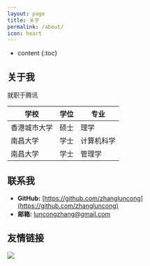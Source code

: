 ```yaml
---
layout: page
title: 关于
permalink: /about/
icon: heart
---
```


* content
{:toc}

## 关于我

就职于腾讯

|  学校   | 学位  | 专业  |
|  ----  | ----  | ----   |
| 香港城市大学 | 硕士  | 理学  |
| 南昌大学  | 学士  | 计算机科学  |
| 南昌大学  | 学士  | 管理学  |

## 联系我

* **GitHub:** [https://github.com/zhangluncong](https://github.com/zhangluncong)
* **邮箱:** luncongzhang@gmail.com

## 友情链接

![](https://i.loli.net/2018/07/23/5b558352b739a.jpg)

